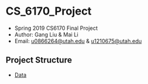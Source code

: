 # CS_6170_Project
 - Spring 2019 CS6170 Final Project
 - Author: Gang Liu & Mai Li
 - Email: u0866264@utah.edu & u1210675@utah.edu

## Project Structure
 - [Data](https://github.com/LLTeamVis/CS_6170_Project/tree/master/Data)
